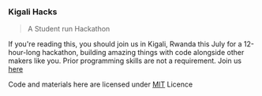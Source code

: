 ### Kigali Hacks

> A Student run Hackathon 

If you're reading this, you should join us in Kigali, Rwanda this July for a 12-hour-long hackathon, building amazing things with code alongside other makers like you. Prior programming skills are not a requirement. Join us [here](https://app.fillout.com/t/ueioaUfgaxus)

Code and materials here are licensed under [MIT](LICENCE) Licence

